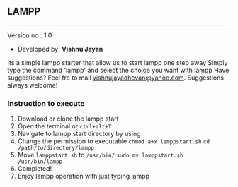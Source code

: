 ## LAMPP
----------------
Version no : 1.0

* Developed by: **Vishnu Jayan**

Its a simple lampp starter that allow us to start lampp one step away
Simply type the command 'lampp' and select the choice you want with lampp
Have suggestions? Feel fre to mail  vishnujayadhevan@yahoo.com.
Suggestions always welcome!

### Instruction to execute

1. Download or clone the lampp start
2. Open the terminal or `ctrl+alt+T`
3. Navigate to lampp start directory by using 
4. Change the permission to executable
		`chmod a+x lamppstart.sh`
		`cd /path/to/directory/lampp`
5. Move `lamppstart.sh` to `/usr/bin/` 
		`sudo mv lamppstart.sh /usr/bin/lampp`
6. Completed!
7. Enjoy lampp operation with just typing lampp

